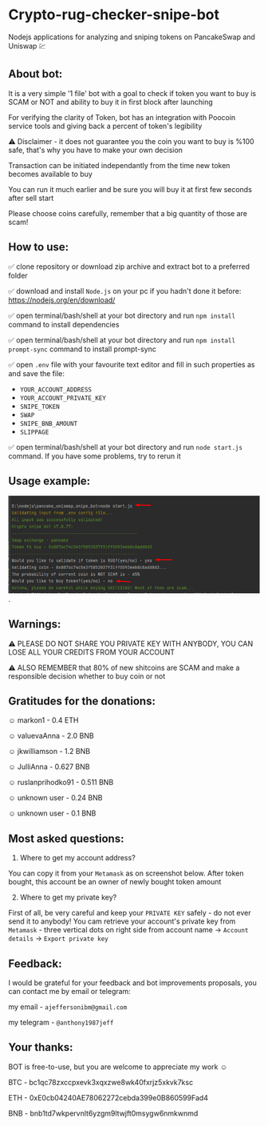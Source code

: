 # Crypto-rug-checker-snipe-bot
Nodejs applications for analyzing and sniping tokens on PancakeSwap and Uniswap :chart:


## About bot:

It is a very simple '1 file' bot with a goal to check if token you want to buy is SCAM or NOT and ability to buy it in first block after launching

For verifying the clarity of Token, bot has an integration with Poocoin service tools and giving back a percent of token's legibility

:warning: Disclaimer - it does not guarantee you the coin you want to buy is %100 safe, that's why you have to make your own decision 

Transaction can be initiated independantly from the time new token becomes available to buy

You can run it much earlier and be sure you will buy it at first few seconds after sell start

Please choose coins carefully, remember that a big quantity of those are scam!


## How to use:

:white_check_mark: clone repository or download zip archive and extract bot to a preferred folder

:white_check_mark: download and install `Node.js` on your pc if you hadn't done it before: https://nodejs.org/en/download/

:white_check_mark: open terminal/bash/shell at your bot directory and run `npm install` command to install dependencies

:white_check_mark: open terminal/bash/shell at your bot directory and run `npm install prompt-sync` command to install prompt-sync

:white_check_mark: open `.env` file with your favourite text editor and fill in such properties as and save the file:

* `YOUR_ACCOUNT_ADDRESS`
* `YOUR_ACCOUNT_PRIVATE_KEY`
* `SNIPE_TOKEN`
* `SWAP`
* `SNIPE_BNB_AMOUNT`
* `SLIPPAGE`

:white_check_mark: open terminal/bash/shell at your bot directory and run `node start.js` command.
If you have some problems, try to rerun it

## Usage example:

![my screenshot](/image/validate_token.png).


## Warnings:

:warning:
PLEASE DO NOT SHARE YOU PRIVATE KEY WITH ANYBODY, YOU CAN LOSE ALL YOUR CREDITS FROM YOUR ACCOUNT

:warning:
ALSO REMEMBER that 80% of new shitcoins are SCAM and make a responsible decision whether to buy coin or not


## Gratitudes for the donations:
:relaxed: markon1 - 0.4 ETH

:relaxed: valuevaAnna - 2.0 BNB

:relaxed: jkwilliamson - 1.2 BNB

:relaxed: JulliAnna - 0.627 BNB

:relaxed: ruslanprihodko91 - 0.511 BNB

:relaxed: unknown user - 0.24 BNB

:relaxed: unknown user - 0.1 BNB

## Most asked questions:
1. Where to get my account address?

You can copy it from your `Metamask` as on screenshot below. After token bought, this account be an owner of newly bought token amount

2. Where to get my private key?

First of all, be very careful and keep your `PRIVATE KEY` safely - do not ever send it to anybody!
You cam retrieve your account's private key from `Metamask` - three vertical dots on right side from account name -> `Account details` -> `Export private key`

## Feedback:
I would be grateful for your feedback and bot improvements proposals, you can contact me by email or telegram:

my email - `ajeffersonibm@gmail.com`

my telegram - `@anthony1987jeff`

## Your thanks:
BOT is free-to-use, but you are welcome to appreciate my work :relaxed:

BTC - bc1qc78zxccpxevk3xqxzwe8wk40fxrjz5xkvk7ksc

ETH - 0xE0cb04240AE78062272cebda399e0B860599Fad4

BNB - bnb1td7wkpervnlt6yzgm9ltwjft0msygw6nmkwnmd
